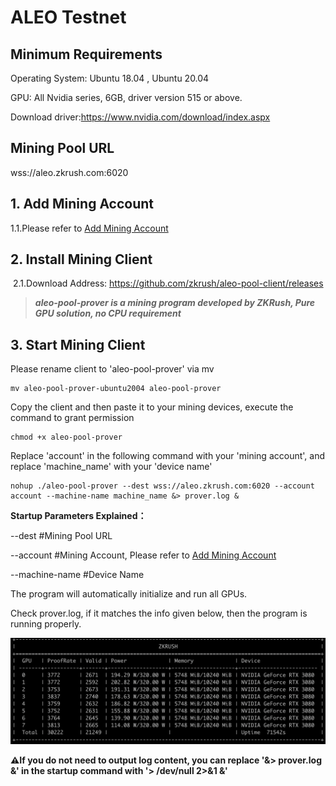 # ALEO Testnet

## Minimum Requirements

Operating System: Ubuntu 18.04 , Ubuntu 20.04

GPU: All Nvidia series, 6GB, driver version 515 or above.

Download driver:https://www.nvidia.com/download/index.aspx



## Mining Pool URL

wss://aleo.zkrush.com:6020



## 1. Add Mining Account

1.1.Please refer to  [Add Mining Account](/en/_document/miner_account?id=add-mining-account)



## 2. Install Mining Client

 2.1.Download Address: https://github.com/zkrush/aleo-pool-client/releases

> ***aleo-pool-prover is a mining program developed by ZKRush, Pure GPU solution, no CPU requirement***



## 3. Start Mining Client

Please rename client to 'aleo-pool-prover' via mv

```shell
mv aleo-pool-prover-ubuntu2004 aleo-pool-prover
```

Copy the client and then paste it to your mining devices, execute the command to grant permission

```shell
chmod +x aleo-pool-prover
```

Replace 'account' in the following command with your 'mining account', and replace 'machine_name' with your 'device name'

```shell
nohup ./aleo-pool-prover --dest wss://aleo.zkrush.com:6020 --account account --machine-name machine_name &> prover.log &
```

**Startup Parameters Explained：**

--dest #Mining Pool URL

--account #Mining Account, Please refer to  [Add Mining Account](/en/_document/miner_account?id=add-mining-account)

--machine-name #Device Name

The program will automatically initialize and run all GPUs.

Check prover.log, if it matches the info given below, then the program is running properly.

![prover_log](../_media/prover_log.png)

**⚠️If you do not need to output log content, you can replace '&> prover.log &' in the startup command with '> /dev/null 2>&1 &'**







